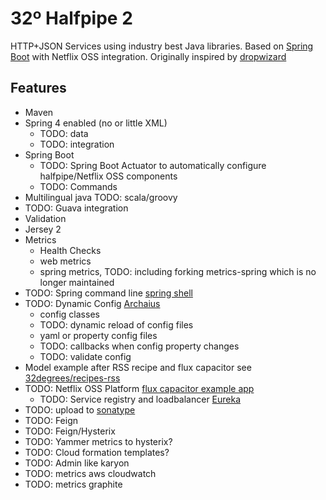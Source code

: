 32º Halfpipe 2
====================

HTTP+JSON Services using industry best Java libraries.
Based on [Spring Boot](http://projects.spring.io/spring-boot/) with Netflix OSS integration.
Originally inspired by [dropwizard](http://dropwizard.io)

Features
-----
- Maven
- Spring 4 enabled (no or little XML)
    - TODO: data
    - TODO: integration
- Spring Boot
    - TODO: Spring Boot Actuator to automatically configure halfpipe/Netflix OSS components
    - TODO: Commands
- Multilingual java TODO: scala/groovy
- TODO: Guava integration
- Validation
- Jersey 2
- Metrics
    - Health Checks
    - web metrics
    - spring metrics, TODO: including forking metrics-spring which is no longer maintained
- TODO: Spring command line [spring shell](http://www.springsource.org/spring-shell/)
- TODO: Dynamic Config [Archaius](https://github.com/Netflix/archaius)
    - config classes
    - TODO: dynamic reload of config files
    - yaml or property config files
    - TODO: callbacks when config property changes
    - TODO: validate config
- Model example after RSS recipe and flux capacitor see [32degrees/recipes-rss](https://github.com/32degrees/recipes-rss)
- TODO: Netflix OSS Platform [flux capacitor example app](https://github.com/cfregly/fluxcapacitor)
    - TODO: Service registry and loadbalancer [Eureka](https://github.com/Netflix/eureka)
- TODO: upload to [sonatype](https://docs.sonatype.org/display/Repository/Sonatype+OSS+Maven+Repository+Usage+Guide)
- TODO: Feign
- TODO: Feign/Hysterix
- TODO: Yammer metrics to hysterix?
- TODO: Cloud formation templates?
- TODO: Admin like karyon
- TODO: metrics aws cloudwatch
- TODO: metrics graphite

